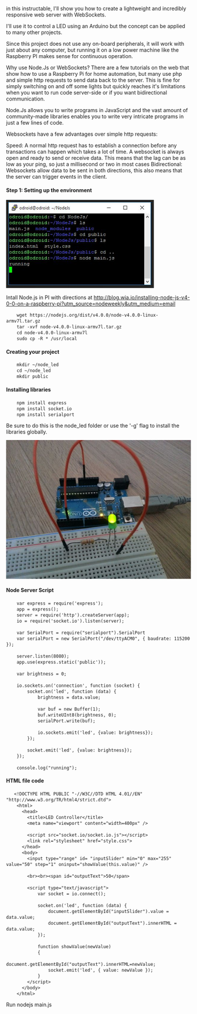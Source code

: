 in this instructable, I'll show you how to create a lightweight and incredibly responsive web server with WebSockets.

I'll use it to control a LED using an Arduino but the concept can be applied to many other projects.

Since this project does not use any on-board peripherals, it will work with just about any computer, but running it on a low power machine like the Raspberry PI makes sense for continuous operation.

Why use Node.Js or WebSockets?
There are a few tutorials on the web that show how to use a Raspberry Pi for home automation, but many use php and simple http requests to send data back to the server. This is fine for simply switching on and off some lights but quickly reaches it's limitations when you want to run code server-side or if you want bidirectional communication.

Node.Js allows you to write programs in JavaScript and the vast amount of community-made libraries enables you to write very intricate programs in just a few lines of code.

Websockets have a few advantages over simple http requests:

Speed: A normal http request has to establish a connection before any transactions can happen which takes a lot of time. A websocket is always open and ready to send or receive data.
This means that the lag can be as low as your ping, so just a millisecond or two in most cases
Bidirectional: Websockets allow data to be sent in both directions, this also means that the server can trigger events in the client.


#### Step 1: Setting up the environment

![alt text](FCYVG5DIDU2PLER.MEDIUM.jpg "HTML tag")

Intall Node.js in PI with directions at http://blog.wia.io/installing-node-js-v4-0-0-on-a-raspberry-pi?utm_source=nodeweekly&utm_medium=email

		wget https://nodejs.org/dist/v4.0.0/node-v4.0.0-linux-armv7l.tar.gz
		tar -xvf node-v4.0.0-linux-armv7l.tar.gz
		cd node-v4.0.0-linux-armv7l
		sudo cp -R * /usr/local
		
#### Creating your project
		mkdir ~/node_led
		cd ~/node_led
		mkdir public		
		
#### Installing libraries

        npm install express
		npm install socket.io
		npm install serialport		
		
Be sure to do this is the node_led folder or use the '-g' flag to install the libraries globally.

![alt text](F0EIIDBIDU2P3KO.MEDIUM.jpg "HTML tag")

#### Node Server Script 

        var express = require('express');
		app = express();
		server = require('http').createServer(app);
		io = require('socket.io').listen(server);

		var SerialPort = require("serialport").SerialPort
		var serialPort = new SerialPort("/dev/ttyACM0", { baudrate: 115200 });

		server.listen(8080);
		app.use(express.static('public'));		

		var brightness = 0;

		io.sockets.on('connection', function (socket) {
			socket.on('led', function (data) {
				brightness = data.value;
				
				var buf = new Buffer(1);
				buf.writeUInt8(brightness, 0);
				serialPort.write(buf);
				
				io.sockets.emit('led', {value: brightness});	
			});
			
			socket.emit('led', {value: brightness});
		});

		console.log("running");		
		
		
		
#### HTML file code

       <!DOCTYPE HTML PUBLIC "-//W3C//DTD HTML 4.01//EN" "http://www.w3.org/TR/html4/strict.dtd">
		<html>
		  <head>
			<title>LED Controller</title>
			<meta name="viewport" content="width=400px" />
			
			<script src="socket.io/socket.io.js"></script>
			<link rel="stylesheet" href="style.css">
		  </head>
		  <body>
			<input type="range" id= "inputSlider" min="0" max="255" value="50" step="1" oninput="showValue(this.value)" />
			
			<br><br><span id="outputText">50</span>
			
			<script type="text/javascript">
				var socket = io.connect();
				
				socket.on('led', function (data) {
					document.getElementById("inputSlider").value = data.value;
					document.getElementById("outputText").innerHTML = data.value;
				});
				
				function showValue(newValue)
				{
					document.getElementById("outputText").innerHTML=newValue;
					socket.emit('led', { value: newValue });
				}
			</script>
		  </body>
		</html>	



Run nodejs main.js		